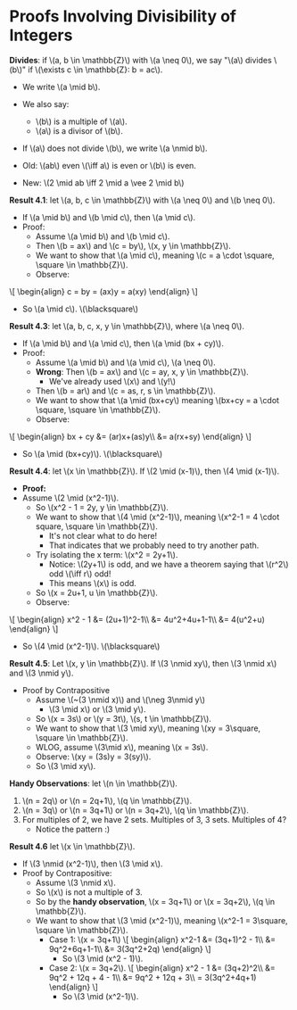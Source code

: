 # Proofs Involving Divisibility of Integers

**Divides**: if \\(a, b \in \mathbb{Z}\\) with \\(a \neq 0\\), we say "\\(a\\) divides \\(b\\)" if \\(\exists c \in \mathbb{Z}: b = ac\\).
* We write \\(a \mid b\\).
* We also say:
  * \\(b\\) is a multiple of \\(a\\).
  * \\(a\\) is a divisor of \\(b\\).
* If \\(a\\) does not divide \\(b\\), we write \\(a \nmid b\\).

* Old: \\(ab\\) even \\(\iff a\\) is even or \\(b\\) is even.
* New: \\(2 \mid ab \iff 2 \mid a \vee 2 \mid b\\)

**Result 4.1**: let \\(a, b, c \in \mathbb{Z}\\) with \\(a \neq 0\\) and \\(b \neq 0\\).
* If \\(a \mid b\\) and \\(b \mid c\\), then \\(a \mid c\\).
* Proof:
  * Assume \\(a \mid b\\) and \\(b \mid c\\).
  * Then \\(b = ax\\) and \\(c = by\\), \\(x, y \in \mathbb{Z}\\).
  * We want to show that \\(a \mid c\\), meaning \\(c = a \cdot \square, \square \in \mathbb{Z}\\).
  * Observe:

\\[
    \\begin{align}
        c = by = (ax)y = a(xy)
    \\end{align}
\\]
  * So \\(a \mid c\\). \\(\blacksquare\\)

**Result 4.3**: let \\(a, b, c, x, y \in \mathbb{Z}\\), where \\(a \neq 0\\).
* If \\(a \mid b\\) and \\(a \mid c\\), then \\(a \mid (bx + cy)\\).
* Proof:
  * Assume \\(a \mid b\\) and \\(a \mid c\\), \\(a \neq 0\\).
  * **Wrong**: Then \\(b = ax\\) and \\(c = ay, x, y \in \mathbb{Z}\\).
    * We've already used \\(x\\) and \\(y!\\)
  * Then \\(b = ar\\) and \\(c = as, r, s \in \mathbb{Z}\\).
  * We want to show that \\(a \mid (bx+cy\\) meaning \\(bx+cy = a \cdot \square, \square \in \mathbb{Z}\\).
  * Observe:

\\[
    \\begin{align}
        bx + cy &= (ar)x+(as)y\\\\
        &= a(rx+sy)
    \\end{align}
\\]
  * So \\(a \mid (bx+cy)\\). \\(\blacksquare\\)

**Result 4.4**: let \\(x \in \mathbb{Z}\\). If \\(2 \mid (x-1)\\), then \\(4 \mid (x-1)\\).
* **Proof:**
* Assume \\(2 \mid (x^2-1)\\).
  * So \\(x^2 - 1 = 2y, y \in \mathbb{Z}\\).
  * We want to show that \\(4 \mid (x^2-1)\\), meaning \\(x^2-1 = 4 \cdot square, \square \in \mathbb{Z}\\).
    * It's not clear what to do here!
    * That indicates that we probably need to try another path.
  * Try isolating the x term: \\(x^2 = 2y+1\\).
    * Notice: \\(2y+1\\) is odd, and we have a theorem saying that \\(r^2\\) odd \\(\iff r\\) odd!
    * This means \\(x\\) is odd.
  * So \\(x = 2u+1, u \in \mathbb{Z}\\).
  * Observe:

\\[
    \\begin{align}
        x^2 - 1 &= (2u+1)^2-1\\\\
        &= 4u^2+4u+1-1\\\\
        &= 4(u^2+u)
    \\end{align}
\\]
  * So \\(4 \mid (x^2-1)\\). \\(\blacksquare\\)

**Result 4.5**: Let \\(x, y \in \mathbb{Z}\\). If \\(3 \nmid xy\\), then \\(3 \nmid x\\) and \\(3 \nmid y\\).

* Proof by Contrapositive
  * Assume \\(~(3 \nmid x)\\) and \\(\neg 3\nmid y\\)
    * \\(3 \mid x\\) or \\(3 \mid y\\).
  * So \\(x = 3s\\) or \\(y = 3t\\), \\(s, t \in \mathbb{Z}\\).
  * We want to show that \\(3 \mid xy\\), meaning \\(xy = 3\square, \square \in \mathbb{Z}\\).
  * WLOG, assume \\(3\mid x\\), meaning \\(x = 3s\\).
  * Observe: \\(xy = (3s)y = 3(sy)\\).
  * So \\(3 \mid xy\\).

**Handy Observations**: let \\(n \in \mathbb{Z}\\).

1. \\(n = 2q\\) or \\(n = 2q+1\\), \\(q \in \mathbb{Z}\\).
2. \\(n = 3q\\) or \\(n = 3q+1\\) or \\(n = 3q+2\\), \\(q \in \mathbb{Z}\\).
3. For multiples of 2, we have 2 sets. Multiples of 3, 3 sets. Multiples of 4?
    * Notice the pattern :)

**Result 4.6** let \\(x \in \mathbb{Z}\\).
* If \\(3 \nmid (x^2-1)\\), then \\(3 \mid x\\).
* Proof by Contrapositive:
  * Assume \\(3 \nmid x\\).
  * So \\(x\\) is not a multiple of 3.
  * So by the **handy observation**, \\(x = 3q+1\\) or \\(x = 3q+2\\), \\(q \in \mathbb{Z}\\).
  * We want to show that \\(3 \mid (x^2-1)\\), meaning \\(x^2-1 = 3\square, \square \in \mathbb{Z}\\).
    * Case 1: \\(x = 3q+1\\)
    \\[
      \\begin{align}
        x^2-1 &= (3q+1)^2 - 1\\\\
        &= 9q^2+6q+1-1\\\\
        &= 3(3q^2+2q)
      \\end{align}
    \\]
      * So \\(3 \mid (x^2 - 1)\\).
    * Case 2: \\(x = 3q+2\\).
\\[
  \\begin{align}
    x^2 - 1 &= (3q+2)^2\\\\
    &= 9q^2 + 12q + 4 - 1\\\\
    &= 9q^2 + 12q + 3\\\\
    = 3(3q^2+4q+1)
  \\end{align}
\\]
      * So \\(3 \mid (x^2-1)\\).

